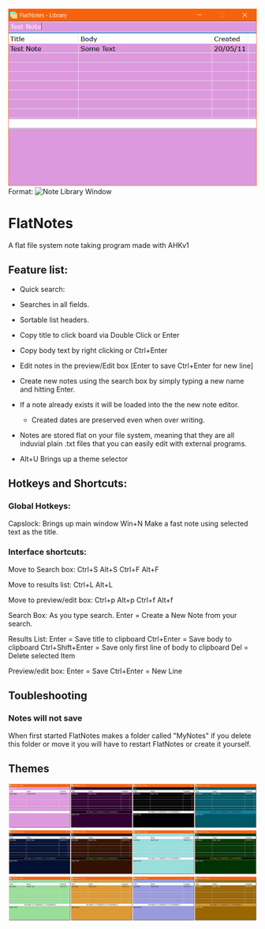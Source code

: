 ![Screenshot one](/ScreenShots/SS_01.png)
Format: ![Note Library Window](url)


# FlatNotes
A flat file system note taking program made with AHKv1

## Feature list:
- Quick search: 
- Searches in all fields.
- Sortable list headers.
- Copy title to click board via Double Click or Enter
- Copy body text by right clicking or Ctrl+Enter
- Edit notes in the preview/Edit box [Enter to save Ctrl+Enter for new line]
- Create new notes using the search box by simply typing a new name and hitting Enter.
- If a note already exists it will be loaded into the the new note editor.
	- Created dates are preserved even when over writing.
- Notes are stored flat on your file system, meaning that they are all induvial plain .txt files that you can easily edit with external programs.

- Alt+U Brings up a theme selector 

## Hotkeys and Shortcuts:

### Global Hotkeys:
Capslock: Brings up main window
Win+N Make a fast note using selected text as the title.

### Interface shortcuts:

Move to Search box:
Ctrl+S
Alt+S
Ctrl+F
Alt+F

Move to results list:
Ctrl+L
Alt+L

Move to preview/edit box:
Ctrl+p
Alt+p 
Ctrl+f
Alt+f

Search Box:
As you type search.
Enter = Create a New Note from your search.

Results List:
Enter = Save title to clipboard
Ctrl+Enter = Save body to clipboard
Ctrl+Shift+Enter = Save only first line of body to clipboard
Del = Delete selected Item

Preview/edit box:
Enter = Save
Ctrl+Enter = New Line


## Toubleshooting

### Notes will not save
When first started FlatNotes makes a folder called "MyNotes" if you delete this folder or move it you will have to restart FlatNotes or create it yourself. 


## Themes
![Themes Set one](/ScreenShots/THEMES_01.jpg)
![Themes Set two](/ScreenShots/THEMES_02.jpg)
![Themes Set three](/ScreenShots/THEMES_03.jpg)
